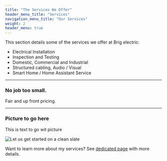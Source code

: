 ```yaml
---
title: "The Services We Offer"
header_menu_title: "Services"
navigation_menu_title: "Our Services"
weight: 2
header_menu: true
---
```


This section details some of the services we offer at Brig electric:

- Electrical Installation
- Inspection and Testing
- Domestic, Commercial and Industrial
- Structured cabling, Audio / Visual
- Smart Home / Home Assistant Service

---

### No job too small.
Fair and up front pricing. 

---


### Picture to go here

This is text to go wit picture

![Let us get started on a clean slate](images/woman-pouring-juice-on-glass-3184192.jpg)

Want to learn more about my services? See [dedicated page](services) with more details.
